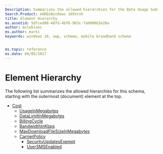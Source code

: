 ```yaml
---
Description: Summarizes the allowed hierarchies for the Data Usage Subscription Management (DUSM) schema.
Search.Product: eADQiWindows 10XVcnh
title: Element Hierarchy
ms.assetid: 5dfced88-48fd-4bf6-963c-7ab090b3e26e
author: mcleblanc
ms.author: markl
keywords: windows 10, uwp, schema, mobile broadband schema


ms.topic: reference
ms.date: 04/05/2017
---
```


# Element Hierarchy


The following list summarizes the allowed hierarchies for this schema, starting with the outermost (document) element at the top.

-   [Cost](element-cost.md)
    -   [UsageInMegabytes](element-usageinmegabytes.md)
    -   [DataLimitInMegabytes](element-datalimitinmegabytes.md)
    -   [BillingCycle](element-billingcycle.md)
    -   [BandwidthInKbps](element-bandwidthinkbps.md)
    -   [MaxDownloadFileSizeInMegabytes](element-maxdownloadfilesizeinmegabytes.md)
    -   [CarrierPolicy](element-carrierpolicy.md)
        -   [SecurityUpdatesExempt](element-securityupdatesexempt.md)
        -   [UserSMSEnabled](element-usersmsenabled.md)

 

 



